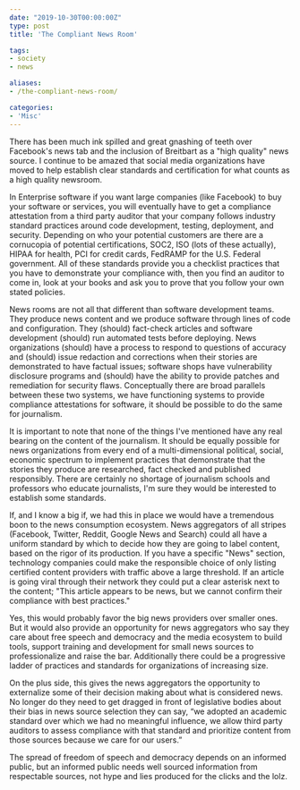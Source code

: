 ```yaml
---
date: "2019-10-30T00:00:00Z"
type: post
title: 'The Compliant News Room'

tags:
- society
- news

aliases: 
- /the-compliant-news-room/

categories: 
- 'Misc'
---
```


There has been much ink spilled and great gnashing of teeth over Facebook's news tab and the inclusion of Breitbart as a "high quality" news source. I continue to be amazed that social media organizations have moved to help establish clear standards and certification for what counts as a high quality newsroom.

In Enterprise software if you want large companies (like Facebook) to buy your software or services, you will eventually have to get a compliance attestation from a third party auditor that your company follows industry standard practices around code development, testing, deployment, and security. Depending on who your potential customers are there are a cornucopia of potential certifications, SOC2, ISO (lots of these actually), HIPAA for health, PCI for credit cards, FedRAMP for the U.S. Federal government. All of these standards provide you a checklist practices that you have to demonstrate your compliance with, then you find an auditor to come in, look at your books and ask you to prove that you follow your own stated policies.

News rooms are not all that different than software development teams. They produce news content and we produce software through lines of code and configuration. They (should) fact-check articles and software development (should) run automated tests before deploying. News organizations (should) have a process to respond to questions of accuracy and (should) issue redaction and corrections when their stories are demonstrated to have factual issues; software shops have vulnerability disclosure programs and (should) have the ability to provide patches and remediation for security flaws. Conceptually there are broad parallels between these two systems, we have functioning systems to provide compliance attestations for software, it should be possible to do the same for journalism.

It is important to note that none of the things I've mentioned have any real bearing on the content of the journalism. It should be equally possible for news organizations from every end of a multi-dimensional political, social, economic spectrum to implement practices that demonstrate that the stories they produce are researched, fact checked and published responsibly. There are certainly no shortage of journalism schools and professors who educate journalists, I'm sure they would be interested to establish some standards.

If, and I know a big if, we had this in place we would have a tremendous boon to the news consumption ecosystem. News aggregators of all stripes (Facebook, Twitter, Reddit, Google News and Search) could all have a uniform standard by which to decide how they are going to label content, based on the rigor of its production. If you have a specific "News" section, technology companies could make the responsible choice of only listing certified content providers with traffic above a large threshold. If an article is going viral through their network they could put a clear asterisk next to the content; "This article appears to be news, but we cannot confirm their compliance with best practices."

Yes, this would probably favor the big news providers over smaller ones. But it would also provide an opportunity for news aggregators who say they care about free speech and democracy and the media ecosystem to build tools, support training and development for small news sources to professionalize and raise the bar. Additionally there could be a progressive ladder of practices and standards for organizations of increasing size.  

On the plus side, this gives the news aggregators the opportunity to externalize some of their decision making about what is considered news.  No longer do they need to get dragged in front of legislative bodies about their bias in news source selection they can say, “we adopted an academic standard over which we had no meaningful influence, we allow third party auditors to assess compliance with that standard and prioritize content from those sources because we care for our users.” 

The spread of freedom of speech and democracy depends on an informed public, but an informed public needs well sourced information from respectable sources, not hype and lies produced for the clicks and the lolz.

